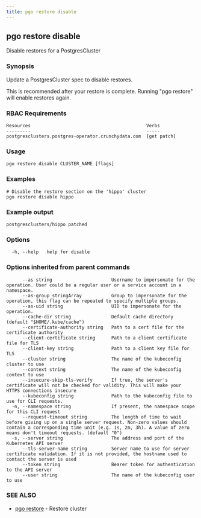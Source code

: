 ```yaml
---
title: pgo restore disable
---
```

## pgo restore disable

Disable restores for a PostgresCluster

### Synopsis

Update a PostgresCluster spec to disable restores.

This is recommended after your restore is complete. Running "pgo restore" will enable restores again.

### RBAC Requirements
    Resources                                           Verbs
    ---------                                           -----
    postgresclusters.postgres-operator.crunchydata.com  [get patch]

### Usage

```
pgo restore disable CLUSTER_NAME [flags]
```

### Examples

```
# Disable the restore section on the 'hippo' cluster
pgo restore disable hippo

```
### Example output
```
postgresclusters/hippo patched
```

### Options

```
  -h, --help   help for disable
```

### Options inherited from parent commands

```
      --as string                      Username to impersonate for the operation. User could be a regular user or a service account in a namespace.
      --as-group stringArray           Group to impersonate for the operation, this flag can be repeated to specify multiple groups.
      --as-uid string                  UID to impersonate for the operation.
      --cache-dir string               Default cache directory (default "$HOME/.kube/cache")
      --certificate-authority string   Path to a cert file for the certificate authority
      --client-certificate string      Path to a client certificate file for TLS
      --client-key string              Path to a client key file for TLS
      --cluster string                 The name of the kubeconfig cluster to use
      --context string                 The name of the kubeconfig context to use
      --insecure-skip-tls-verify       If true, the server's certificate will not be checked for validity. This will make your HTTPS connections insecure
      --kubeconfig string              Path to the kubeconfig file to use for CLI requests.
  -n, --namespace string               If present, the namespace scope for this CLI request
      --request-timeout string         The length of time to wait before giving up on a single server request. Non-zero values should contain a corresponding time unit (e.g. 1s, 2m, 3h). A value of zero means don't timeout requests. (default "0")
  -s, --server string                  The address and port of the Kubernetes API server
      --tls-server-name string         Server name to use for server certificate validation. If it is not provided, the hostname used to contact the server is used
      --token string                   Bearer token for authentication to the API server
      --user string                    The name of the kubeconfig user to use
```

### SEE ALSO

* [pgo restore](/reference/pgo_restore/)	 - Restore cluster

